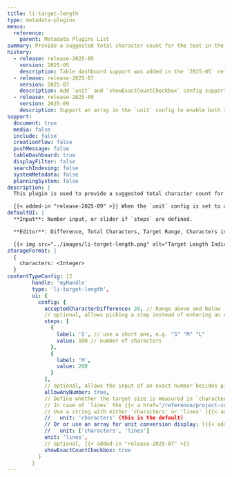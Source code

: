 ```yaml
---
title: li-target-length
type: metadata-plugins
menus:
  reference:
    parent: Metadata Plugins List
summary: Provide a suggested total character count for the text in the document.
history:
  - release: release-2025-05
    version: 2025-05
    description: Table dashboard support was added in the `2025-05` release.
  - release: release-2025-07
    version: 2025-07
    description: Add `unit` and `showExactCountCheckbox` config support.
  - release: release-2025-09
    version: 2025-09
    description: Support an array in the `unit` config to enable both selectors in the metadata UI.
support:
  document: true
  media: false
  include: false
  creationFlow: false
  pushMessage: false
  tableDashboard: true
  displayFilter: false
  searchIndexing: false
  systemMetadata: false
  planningSystem: false
description: |
  This plugin is used to provide a suggested total character count for the text in the document.

  {{< added-in "release-2025-09" >}} When the `unit` config is set to an array containing both `characters` and `lines`, the plugin displays automatic unit conversion next to the input field (e.g., "~ 125 lines" or "~ 10,000 characters"). The `steps` value must always be in characters when using this feature.
defaultUI: |
  **Input**: Number input, or slider if `steps` are defined.

  **Editor**: Difference, Total Characters, Target Range, Characters in Focussed Component

  {{< img src="../images/li-target-length.png" alt="Target Length Indicator" >}}
storageFormat: |
  {
    characters: <Integer>
  }
contentTypeConfig: |2
        handle: 'myHandle'
        type: 'li-target-length',
        ui: {
          config: {
            acceptedCharacterDifference: 20, // Range above and below `value` considered accepted
            // optional, allows picking a step instead of entering an exact number
            steps: [
              {
                label: 'S', // use a short one, e.g. "S" "M" "L"
                value: 100 // number of characters
              },
              {
                label: 'M',
                value: 200
              }
            ],
            // optional, allows the input of an exact number besides picking a step
            allowAnyNumber: true,
            // Define whether the target size is measured in `characters` or `lines`.
            // In case of `lines` the {{< a href="/reference/project-config/editor-settings/#text-count" title="lineCountFraction">}} needs to be defined because internally everything is stored in characters.
            // Use a string with either 'characters' or 'lines' ({{< added-in "release-2025-07" >}})
            //   unit: 'characters' (this is the default)
            // Or or use an array for unit conversion display: ({{< added-in "release-2025-09" >}})
            //   unit: ['characters', 'lines']
            unit: 'lines',
            // optional, {{< added-in "release-2025-07" >}}
            showExactCountCheckbox: true
          }
        }
---
```

